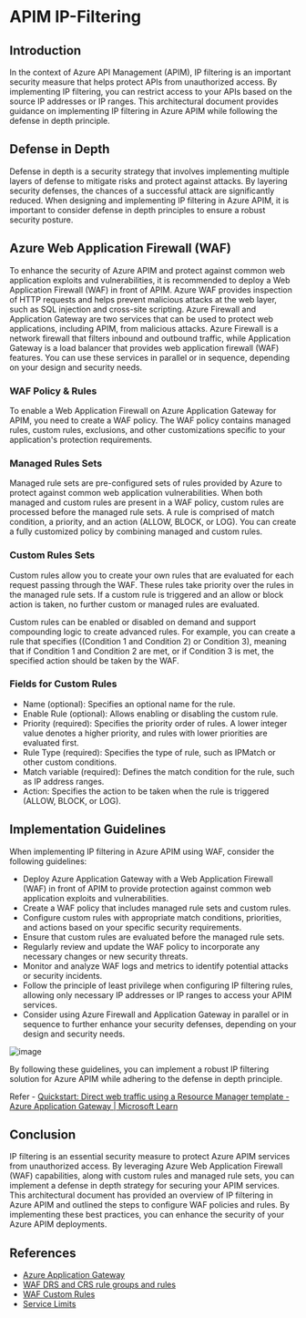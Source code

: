 
# APIM IP-Filtering

## Introduction
In the context of Azure API Management (APIM), IP filtering is an important security measure that helps protect APIs from unauthorized access. By implementing IP filtering, you can restrict access to your APIs based on the source IP addresses or IP ranges. This architectural document provides guidance on implementing IP filtering in Azure APIM while following the defense in depth principle.

## Defense in Depth

Defense in depth is a security strategy that involves implementing multiple layers of defense to mitigate risks and protect against attacks. By layering security defenses, the chances of a successful attack are significantly reduced. When designing and implementing IP filtering in Azure APIM, it is important to consider defense in depth principles to ensure a robust security posture.

## Azure Web Application Firewall (WAF)
To enhance the security of Azure APIM and protect against common web application exploits and vulnerabilities, it is recommended to deploy a Web Application Firewall (WAF) in front of APIM. Azure WAF provides inspection of HTTP requests and helps prevent malicious attacks at the web layer, such as SQL injection and cross-site scripting.
Azure Firewall and Application Gateway are two services that can be used to protect web applications, including APIM, from malicious attacks. Azure Firewall is a network firewall that filters inbound and outbound traffic, while Application Gateway is a load balancer that provides web application firewall (WAF) features. You can use these services in parallel or in sequence, depending on your design and security needs.

  ### WAF Policy & Rules
  To enable a Web Application Firewall on Azure Application Gateway for APIM, you need to create a WAF policy. The WAF policy contains managed rules, custom rules, exclusions, and other customizations specific to your application's protection requirements.

  ### Managed Rules Sets
  Managed rule sets are pre-configured sets of rules provided by Azure to protect against common web application vulnerabilities. When both managed and custom rules are present in a WAF policy, custom rules are processed before the managed rule sets. A rule is comprised of match condition, a priority, and an action (ALLOW, BLOCK, or LOG). You can create a fully customized policy by combining managed and custom rules.

  ### Custom Rules Sets
  Custom rules allow you to create your own rules that are evaluated for each request passing through the WAF. These rules take priority over the rules in the managed rule sets. If a custom rule is triggered and an allow or block action is taken, no further custom or managed rules are evaluated.

  Custom rules can be enabled or disabled on demand and support compounding logic to create advanced rules. For example, you can create a rule that specifies ((Condition 1 and Condition 2) or Condition 3), meaning that if Condition 1 and Condition 2 are met, or if Condition 3 is met, the specified action should be taken by the WAF.

  ### Fields for Custom Rules
  - Name (optional): Specifies an optional name for the rule.
  - Enable Rule (optional): Allows enabling or disabling the custom rule.
  - Priority (required): Specifies the priority order of rules. A lower integer value denotes a higher priority, and rules with lower priorities are evaluated first.
  - Rule Type (required): Specifies the type of rule, such as IPMatch or other custom conditions.
  - Match variable (required): Defines the match condition for the rule, such as IP address ranges.
  - Action: Specifies the action to be taken when the rule is triggered (ALLOW, BLOCK, or LOG).

## Implementation Guidelines

When implementing IP filtering in Azure APIM using WAF, consider the following guidelines:
  - Deploy Azure Application Gateway with a Web Application Firewall (WAF) in front of APIM to provide protection against common web application exploits and vulnerabilities.
  - Create a WAF policy that includes managed rule sets and custom rules.
  - Configure custom rules with appropriate match conditions, priorities, and actions based on your specific security requirements.
  - Ensure that custom rules are evaluated before the managed rule sets.
  - Regularly review and update the WAF policy to incorporate any necessary changes or new security threats.
  - Monitor and analyze WAF logs and metrics to identify potential attacks or security incidents.
  - Follow the principle of least privilege when configuring IP filtering rules, allowing only necessary IP addresses or IP ranges to access your APIM services.
  - Consider using Azure Firewall and Application Gateway in parallel or in sequence to further enhance your security defenses, depending on your design and security needs.

![image](https://github.com/saurabh7ar/Demos/assets/132929888/2f67b637-9bc6-4146-88b1-df5b582bc102)


By following these guidelines, you can implement a robust IP filtering solution for Azure APIM while adhering to the defense in depth principle.

Refer - [Quickstart: Direct web traffic using a Resource Manager template - Azure Application Gateway | Microsoft Learn](https://learn.microsoft.com/en-us/azure/application-gateway/quick-create-template)

## Conclusion
IP filtering is an essential security measure to protect Azure APIM services from unauthorized access. By leveraging Azure Web Application Firewall (WAF) capabilities, along with custom rules and managed rule sets, you can implement a defense in depth strategy for securing your APIM services. This architectural document has provided an overview of IP filtering in Azure APIM and outlined the steps to configure WAF policies and rules. By implementing these best practices, you can enhance the security of your Azure APIM deployments.

## References

 - [Azure Application Gateway](https://learn.microsoft.com/en-us/azure/web-application-firewall/ag/ag-overview)
 - [WAF DRS and CRS rule groups and rules](https://learn.microsoft.com/en-us/azure/web-application-firewall/ag/application-gateway-crs-rulegroups-rules?tabs=drs21)
 - [WAF Custom Rules](https://learn.microsoft.com/en-us/azure/web-application-firewall/ag/custom-waf-rules-overview)
 - [Service Limits](https://learn.microsoft.com/en-us/azure/azure-resource-manager/management/azure-subscription-service-limits#application-gateway-limits)
